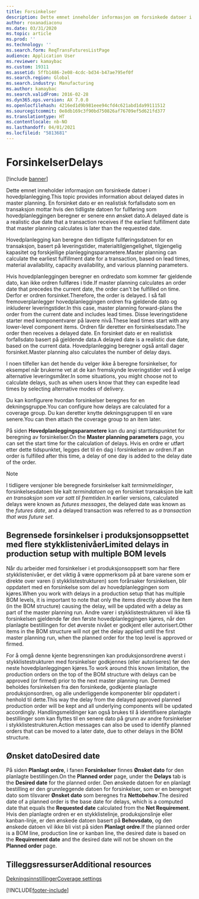 ```yaml
---
title: Forsinkelser
description: Dette emnet inneholder informasjon om forsinkede datoer i hovedplanlegging. En forsinket dato er en realistisk forfallsdato som en transaksjon mottar hvis den tidligste datoen for fullføring som hovedplanleggingen beregner er senere enn ønsket dato.
author: roxanadiaconu
ms.date: 03/31/2020
ms.topic: article
ms.prod: ''
ms.technology: ''
ms.search.form: ReqTransFuturesListPage
audience: Application User
ms.reviewer: kamaybac
ms.custom: 19311
ms.assetid: 5ffb1486-2e08-4cdc-bd34-b47ae795ef0f
ms.search.region: Global
ms.search.industry: Manufacturing
ms.author: kamaybac
ms.search.validFrom: 2016-02-28
ms.dyn365.ops.version: AX 7.0.0
ms.openlocfilehash: 4216ed1d9b981eee94cfd4c621abd1da99111512
ms.sourcegitcommit: 0e8db169c3f90bd750826af76709ef5d621fd377
ms.translationtype: HT
ms.contentlocale: nb-NO
ms.lasthandoff: 04/01/2021
ms.locfileid: "5813681"
---
```

# <a name="delays"></a><span data-ttu-id="fd8c4-104">Forsinkelser</span><span class="sxs-lookup"><span data-stu-id="fd8c4-104">Delays</span></span>

[!include [banner](../includes/banner.md)]

<span data-ttu-id="fd8c4-105">Dette emnet inneholder informasjon om forsinkede datoer i hovedplanlegging.</span><span class="sxs-lookup"><span data-stu-id="fd8c4-105">This topic provides information about delayed dates in master planning.</span></span> <span data-ttu-id="fd8c4-106">En forsinket dato er en realistisk forfallsdato som en transaksjon mottar hvis den tidligste datoen for fullføring som hovedplanleggingen beregner er senere enn ønsket dato.</span><span class="sxs-lookup"><span data-stu-id="fd8c4-106">A delayed date is a realistic due date that a transaction receives if the earliest fulfillment date that master planning calculates is later than the requested date.</span></span>

<span data-ttu-id="fd8c4-107">Hovedplanlegging kan beregne den tidligste fullføringsdatoen for en transaksjon, basert på leveringstider, materialtilgjengelighet, tilgjengelig kapasitet og forskjellige planleggingsparametere.</span><span class="sxs-lookup"><span data-stu-id="fd8c4-107">Master planning can calculate the earliest fulfillment date for a transaction, based on lead times, material availability, capacity availability, and various planning parameters.</span></span> 

<span data-ttu-id="fd8c4-108">Hvis hovedplanleggingen beregner en ordredato som kommer før gjeldende dato, kan ikke ordren fullføres i tide.</span><span class="sxs-lookup"><span data-stu-id="fd8c4-108">If master planning calculates an order date that precedes the current date, the order can't be fulfilled on time.</span></span> <span data-ttu-id="fd8c4-109">Derfor er ordren forsinket.</span><span class="sxs-lookup"><span data-stu-id="fd8c4-109">Therefore, the order is delayed.</span></span> <span data-ttu-id="fd8c4-110">I så fall fremoverplanlegger hovedplanleggingen ordren fra gjeldende dato og inkluderer leveringstider.</span><span class="sxs-lookup"><span data-stu-id="fd8c4-110">In this case, master planning forward-plans the order from the current date and includes lead times.</span></span> <span data-ttu-id="fd8c4-111">Disse leveringstidene starter med komponentvarer på lavere nivå.</span><span class="sxs-lookup"><span data-stu-id="fd8c4-111">These lead times start with any lower-level component items.</span></span> <span data-ttu-id="fd8c4-112">Ordren får deretter en forsinkelsesdato.</span><span class="sxs-lookup"><span data-stu-id="fd8c4-112">The order then receives a delayed date.</span></span> <span data-ttu-id="fd8c4-113">En forsinket dato er en realistisk forfallsdato basert på gjeldende data.</span><span class="sxs-lookup"><span data-stu-id="fd8c4-113">A delayed date is a realistic due date, based on the current data.</span></span> <span data-ttu-id="fd8c4-114">Hovedplanlegging beregner også antall dager forsinket.</span><span class="sxs-lookup"><span data-stu-id="fd8c4-114">Master planning also calculates the number of delay days.</span></span> 

<span data-ttu-id="fd8c4-115">I noen tilfeller kan det hende du velger ikke å beregne forsinkelser, for eksempel når brukerne vet at de kan fremskynde leveringstider ved å velge alternative leveringsmåter.</span><span class="sxs-lookup"><span data-stu-id="fd8c4-115">In some situations, you might choose not to calculate delays, such as when users know that they can expedite lead times by selecting alternative modes of delivery.</span></span> 

<span data-ttu-id="fd8c4-116">Du kan konfigurere hvordan forsinkelser beregnes for en dekningsgruppe.</span><span class="sxs-lookup"><span data-stu-id="fd8c4-116">You can configure how delays are calculated for a coverage group.</span></span> <span data-ttu-id="fd8c4-117">Du kan deretter knytte dekningsgruppen til en vare senere.</span><span class="sxs-lookup"><span data-stu-id="fd8c4-117">You can then attach the coverage group to an item later.</span></span> 

<span data-ttu-id="fd8c4-118">På siden **Hovedplanleggingsparametere** kan du angi starttidspunktet for beregning av forsinkelser.</span><span class="sxs-lookup"><span data-stu-id="fd8c4-118">On the **Master planning parameters** page, you can set the start time for the calculation of delays.</span></span> <span data-ttu-id="fd8c4-119">Hvis en ordre er utført etter dette tidspunktet, legges det til én dag i forsinkelsen av ordren.</span><span class="sxs-lookup"><span data-stu-id="fd8c4-119">If an order is fulfilled after this time, a delay of one day is added to the delay date of the order.</span></span> 

> [!NOTE]
> <span data-ttu-id="fd8c4-120">I tidligere versjoner ble beregnede forsinkelser kalt *terminmeldinger*, forsinkelsesdatoen ble kalt *termindatoen* og en forsinket transaksjon ble kalt *en transaksjon som var satt til fremtiden*.</span><span class="sxs-lookup"><span data-stu-id="fd8c4-120">In earlier versions, calculated delays were known as *futures messages*, the delayed date was known as the *futures date*, and a delayed transaction was referred to as *a transaction that was future set*.</span></span>

## <a name="limited-delays-in-production-setup-with-multiple-bom-levels"></a><span data-ttu-id="fd8c4-121">Begrensede forsinkelser i produksjonsoppsettet med flere stykklistenivåer</span><span class="sxs-lookup"><span data-stu-id="fd8c4-121">Limited delays in production setup with multiple BOM levels</span></span>
<span data-ttu-id="fd8c4-122">Når du arbeider med forsinkelser i et produksjonsoppsett som har flere stykklistenivåer, er det viktig å være oppmerksom på at bare varene som er direkte over varen (i stykklistestrukturen) som forårsaker forsinkelsen, blir oppdatert med en forsinkelse som del av hovedplanleggingen som kjøres.</span><span class="sxs-lookup"><span data-stu-id="fd8c4-122">When you work with delays in a production setup that has multiple BOM levels, it is important to note that only the items directly above the item (in the BOM structure) causing the delay, will be updated with a delay as part of the master planning run.</span></span> <span data-ttu-id="fd8c4-123">Andre varer i stykklistestrukturen vil ikke få forsinkelsen gjeldende før den første hovedplanleggingen kjøres, når den planlagte bestillingen for det øverste nivået er godkjent eller autorisert.</span><span class="sxs-lookup"><span data-stu-id="fd8c4-123">Other items in the BOM structure will not get the delay applied until the first master planning run, when the planned order for the top level is approved or firmed.</span></span> 

<span data-ttu-id="fd8c4-124">For å omgå denne kjente begrensningen kan produksjonsordrene øverst i stykklistestrukturen med forsinkelser godkjennes (eller autoriseres) før den neste hovedplanleggingen kjøres.</span><span class="sxs-lookup"><span data-stu-id="fd8c4-124">To work around this known limitation, the production orders on the top of the BOM structure with delays can be approved (or firmed) prior to the next master planning run.</span></span> <span data-ttu-id="fd8c4-125">Dermed beholdes forsinkelsen fra den forsinkede, godkjente planlagte produksjonsordren, og alle underliggende komponenter blir oppdatert i henhold til dette.</span><span class="sxs-lookup"><span data-stu-id="fd8c4-125">This way the delay from the delayed approved planned production order will be kept and all underlying components will be updated accordingly.</span></span>
<span data-ttu-id="fd8c4-126">Handlingsmeldinger kan også brukes til å identifisere planlagte bestillinger som kan flyttes til en senere dato på grunn av andre forsinkelser i stykklistestrukturen.</span><span class="sxs-lookup"><span data-stu-id="fd8c4-126">Action messages can also be used to identify planned orders that can be moved to a later date, due to other delays in the BOM structure.</span></span>

## <a name="desired-date"></a><span data-ttu-id="fd8c4-127">Ønsket dato</span><span class="sxs-lookup"><span data-stu-id="fd8c4-127">Desired date</span></span>

<span data-ttu-id="fd8c4-128">På siden **Planlagt ordre**, i fanen **Forsinkelser** finnes **Ønsket dato** for den planlagte bestillingen.</span><span class="sxs-lookup"><span data-stu-id="fd8c4-128">On the **Planned order** page, under the **Delays** tab is the **Desired date** for the planned order.</span></span> <span data-ttu-id="fd8c4-129">Den ønskede datoen for en planlagt bestilling er den grunnleggende datoen for forsinkelser, som er en beregnet dato som tilsvarer **Ønsket dato** som beregnes fra **Nettobehov**.</span><span class="sxs-lookup"><span data-stu-id="fd8c4-129">The desired date of a planned order is the base date for delays, which is a computed date that equals the **Requested date** calculated from the **Net Requirement**.</span></span> <span data-ttu-id="fd8c4-130">Hvis den planlagte ordren er en stykklistelinje, produksjonslinje eller kanban-linje, er den ønskede datoen basert på **Behovsdato**, og den ønskede datoen vil ikke bli vist på siden **Planlagt ordre**.</span><span class="sxs-lookup"><span data-stu-id="fd8c4-130">If the planned order is a BOM line, production line or kanban line, the desired date is based on the **Requirement date** and the desired date will not be shown on the **Planned order** page.</span></span>

<a name="additional-resources"></a><span data-ttu-id="fd8c4-131">Tilleggsressurser</span><span class="sxs-lookup"><span data-stu-id="fd8c4-131">Additional resources</span></span>
--------

[<span data-ttu-id="fd8c4-132">Dekningsinnstillinger</span><span class="sxs-lookup"><span data-stu-id="fd8c4-132">Coverage settings</span></span>](coverage-settings.md)


[!INCLUDE[footer-include](../../includes/footer-banner.md)]